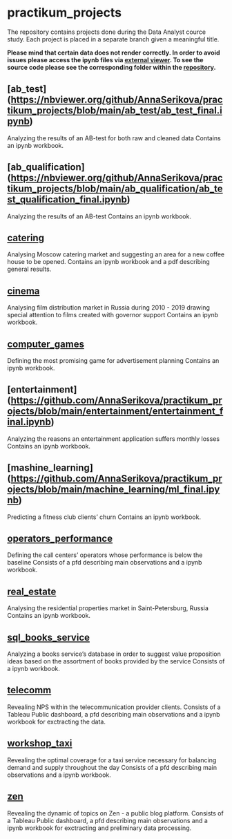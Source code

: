 # practikum_projects

The repository contains projects done during the Data Analyst cource study.
Each project is placed in a separate branch given a meaningful title.

**Please mind that certain data does not render correctly. In order to avoid issues please access the ipynb files via [external viewer](https://nbviewer.org/). To see the source code please see the corresponding folder within the [repository](https://github.com/AnnaSerikova/practikum_projects).**

## [ab_test] (https://nbviewer.org/github/AnnaSerikova/practikum_projects/blob/main/ab_test/ab_test_final.ipynb)
Analyzing the results of an AB-test for both raw and cleaned data
Contains an ipynb workbook.

## [ab_qualification] (https://nbviewer.org/github/AnnaSerikova/practikum_projects/blob/main/ab_qualification/ab_test_qualification_final.ipynb)
Analyzing the results of an AB-test
Contains an ipynb workbook.

## [catering](https://nbviewer.org/github/AnnaSerikova/practikum_projects/blob/main/catering/catering.ipynb)

Analysing Moscow catering market and suggesting an area for a new coffee house to be opened.
Contains an ipynb workbook and a pdf describing general results.

## [cinema](https://github.com/AnnaSerikova/practikum_projects/blob/main/cinema/cinema.ipynb)

Analysing film distribution market in Russia during 2010 - 2019 drawing special attention to films created with governor support
Contains an ipynb workbook.

## [computer_games](https://github.com/AnnaSerikova/practikum_projects/blob/main/computer_games/computer_games_final.ipynb)

Defining the most promising game for advertisement planning
Contains an ipynb workbook.

## [entertainment] (https://github.com/AnnaSerikova/practikum_projects/blob/main/entertainment/entertainment_final.ipynb)
Analyzing the reasons an entertainment application suffers monthly losses
Contains an ipynb workbook.

## [mashine_learning] (https://github.com/AnnaSerikova/practikum_projects/blob/main/machine_learning/ml_final.ipynb)
Predicting a fitness club clients’ churn
Contains an ipynb workbook.

## [operators_performance](https://nbviewer.org/github/AnnaSerikova/practikum_projects/blob/main/operators_performance/operators_performance_final.ipynb)

Defining the call centers’ operators whose performance is below the baseline
Consists of a pfd describing main observations and a ipynb workbook.

## [real_estate](https://nbviewer.org/github/AnnaSerikova/practikum_projects/blob/main/real_estate/real_estate.ipynb)

Analysing the residential properties market in Saint-Petersburg, Russia
Contains an ipynb workbook.

## [sql_books_service](https://nbviewer.org/github/AnnaSerikova/practikum_projects/blob/main/sql/books_service_sql_final.ipynb)

Analyzing a books service’s database in order to suggest value proposition ideas based on the assortment of books provided by the service
Consists of a ipynb workbook.

## [telecomm](https://nbviewer.org/github/AnnaSerikova/practikum_projects/blob/main/telecomm/telecomm.ipynb)

Revealing NPS within the telecommunication provider clients.
Consists of a Tableau Public dashboard, a pfd describing main observations and a ipynb workbook for exctracting the data.

## [workshop_taxi](https://nbviewer.org/github/AnnaSerikova/practikum_projects/blob/main/workshop_taxi/workshop_taxi_final.ipynb)

Revealing the optimal coverage for a taxi service necessary for balancing demand and supply throughout the day
Consists of a pfd describing main observations and a ipynb workbook.

## [zen](https://nbviewer.org/github/AnnaSerikova/practikum_projects/blob/main/zen/zen.ipynb)

Revealing the dynamic of topics on Zen - a public blog platform.
Consists of a Tableau Public dashboard, a pfd describing main observations and a ipynb workbook for exctracting and preliminary data processing.

